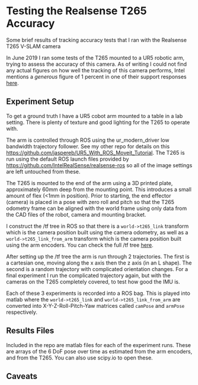 # Testing the Realsense T265 Accuracy
Some brief results of tracking accuracy tests that I ran with the Realsense T265 V-SLAM camera

In June 2019 I ran some tests of the T265 mounted to a UR5 robotic arm, trying to assess the accuracy of this camera. As of writing I could not find any actual figures on how well the tracking of this camera performs, Intel mentions a *generous* figure of 1 percent in one of their support responses [here](https://www.intel.com/content/www/us/en/support/articles/000032899/emerging-technologies/intel-realsense-technology.html). 

## Experiment Setup
To get a ground truth I have a UR5 cobot arm mounted to a table in a lab setting. There is plenty of texture and good lighting for the T265 to operate with. 

The arm is controlled through ROS using the ur_modern_driver low bandwidth trajectory follower. See my other repo for details on this https://github.com/jaspereb/UR5_With_ROS_Moveit_Tutorial. The T265 is run using the default ROS launch files provided by https://github.com/IntelRealSense/realsense-ros so all of the image settings are left untouched from these. 

The T265 is mounted to the end of the arm using a 3D printed plate, approximately 60mm deep from the mounting point. This introduces a small amount of flex (<1mm in position). Prior to starting, the end effector (camera) is placed in a pose with zero roll and pitch so that the T265 odometry frame can be aligned with the world frame using only data from the CAD files of the robot, camera and mounting bracket. 

I construct the /tf tree in ROS so that there is a `world->t265_link` transform which is the camera position built using the camera odometry, as well as a `world->t265_link_from_arm` transform which is the camera position built using the arm encoders. You can check the full /tf tree [here](frames.pdf).

After setting up the /tf tree the arm is run through 2 trajectories. The first is a cartesian one, moving along the x axis then the z axis (in an L shape). The second is a random trajectory with complicated orientation changes. For a final experiment I run the complicated trajectory again, but with the cameras on the T265 completely covered, to test how good the IMU is. 

Each of these 3 experiments is recorded into a ROS bag. This is played into matlab where the `world->t265_link` and `world->t265_link_from_arm` are converted into X-Y-Z-Roll-Pitch-Yaw matrices called `camPose` and `armPose` respectively. 

## Results Files
Included in the repo are matlab files for each of the experiment runs. These are arrays of the 6 DoF pose over time as estimated from the arm encoders, and from the T265. You can also use scipy.io to open these.

## Caveats
